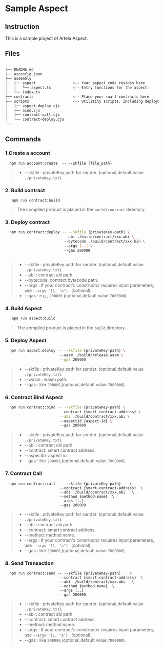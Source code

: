 

# Sample Aspect

## Instruction

This is a sample project of Artela Aspect. 

## Files

```bash
.
├── README.md
├── asconfig.json
├── assembly
│   ├── aspect                 <-- Your aspect code resides here
│   │   └── aspect.ts          <-- Entry functions for the aspect
│   └── index.ts
├── contracts                  <-- Place your smart contracts here
├── scripts                    <-- Utilitity scripts, including deploying, binding and etc.
│   ├── aspect-deploy.cjs
│   ├── bind.cjs
│   ├── contract-call.cjs
│   └── contract-deploy.cjs
...
```

## Commands


### 1.Create a account

```solidity
  npm run account:create  -- --skfile {file_path}
```
> * --skfile : privateKey path for sender. (optional,default value `./privateKey.txt`).


### 2. Build contract

```solidity
   npm run contract:build
```
> The compiled product is placed in the `build/contract` directory.


### 3. Deploy contract

```bash
  npm run contract:deploy -- --skfile {privateKey-path} \                        
                           --abi ./build/contract/xxx.abi \                          
                           --bytecode ./build/contract/xxx.bin \     
                           --args [..] \                     
                           --gas 200000 
                           
```
> * --skfile : privateKey path for sender. (optional,default value `./privateKey.txt`).
> * --abi : contract abi path.
> * --bytecode:  contract bytecode path.
> * --args : If your contract's constructor requires input parameters, use `--args '[1, "a"]'` (optional).
> * --gas : e.g., `200000` (optional,default value `7000000`) 


### 4. Build Aspect

```bash
   npm run aspect:build
```

> The compiled product is placed in the `build` directory.


### 5. Deploy Aspect

```bash
  npm run aspect:deploy -- --skfile {privateKey-path} \                                                
                         --wasm ./build/release.wasm \
                         --gas 200000  
```
> * --skfile : privateKey path for sender. (optional,default value `./privateKey.txt`).
> * --wasm : wasm path.
> * --gas : like `200000`,(optional,default value `7000000`).


### 6. Contract Bind Aspect

```bash
  npm run contract:bind -- --skfile {privateKey-path} \                          
                         --contract {smart-contract-address} \
                         --abi ./build/contract/xxx.abi \                        
                         --aspectId {aspect-Id} \                          
                         --gas 200000 
```
> * --skfile : privateKey path for sender. (optional,default value `./privateKey.txt`).
> * --abi : contract abi path.
> * --contract:  smart contract address.
> * --aspectId:  aspect id.
> * --gas : like `200000`,(optional,default value `7000000`).


### 7. Contract Call

```shell
  npm run contract:call -- --skfile {privateKey-path}    \     
                         --contract {smart-contract-address}  \                         
                         --abi ./build/contract/xxx.abi   \                                    
                         --method {method-name}  \   
                         --args [..]
                         --gas 200000 
```
> * --skfile : privateKey path for sender. (optional,default value `./privateKey.txt`).
> * --abi : contract abi path.
> * --contract:  smart contract address.
> * --method:  method name.
> * --args : If your contract's constructor requires input parameters, use `--args '[1, "a"]'` (optional).
> * --gas : like `200000`,(optional,default value `7000000`).


### 8. Send Transaction

```shell
  npm run contract:send -- --skfile {privateKey-path}    \     
                         --contract {smart-contract-address}  \                         
                         --abi ./build/contract/xxx.abi   \                                    
                         --method {method-name}  \   
                         --args [..]
                         --gas 200000 
```
> * --skfile : privateKey path for sender. (optional,default value `./privateKey.txt`).
> * --abi : contract abi path.
> * --contract:  smart contract address.
> * --method:  method name.
> * --args : If your contract's constructor requires input parameters, use `--args '[1, "a"]'` (optional).
> * --gas : like `200000`,(optional,default value `7000000`).

